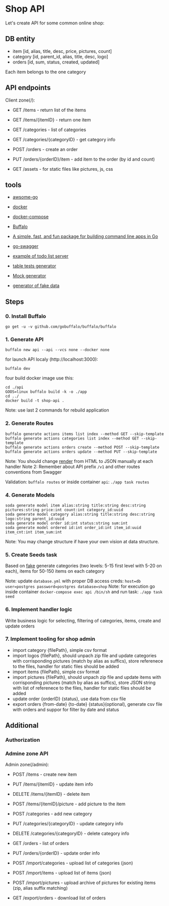 # Shop API

Let's create API for some common online shop:

## DB entity

* item [id, alias, title, desc, price, pictures, count]
* category [id, parent_id, alias, title, desc, logo]
* orders [id, sum, status, created, updated]

Each item belongs to the one category

## API endpoints

Client zone(/):

* GET /items - return list of the items
* GET /items/{itemID} - return one item
* GET /categories - list of categories
* GET /categories/{categoryID} - get category info
* POST /orders - create an order
* PUT /orders/{orderID}/item - add item to the order (by id and count)

* GET /assets - for static files like pictures, js, css

## tools

* [awsome-go](https://awesome-go.com/)

* [docker](https://docs.docker.com/get-started/)
* [docker-compose](https://docs.docker.com/compose/)

* [Buffalo](https://gobuffalo.io/en)

* [A simple, fast, and fun package for building command line apps in Go](https://github.com/urfave/cli)

* [go-swagger](github.com/go-swagger/go-swagger)
* [example of todo list server](https://goswagger.io/tutorial/todo-list)

* [table tests generator](https://github.com/cweill/gotests)
* [Mock generator](https://github.com/golang/mock)
* [generator of fake data](https://github.com/icrowley/fake)

## Steps

### 0. Install Buffalo

```
go get -u -v github.com/gobuffalo/buffalo/buffalo
```

### 1. Generate API

```
buffalo new api --api --vcs none --docker none
```

for launch API localy (http://localhost:3000):
```
buffalo dev
```

four build docker image use this:
```
cd ./api
GOOS=linux buffalo build -k -o ./app
cd ../
docker build -t shop-api .
```

Note: use last 2 commands for rebuild application

### 2. Generate Routes

```
buffalo generate actions items list index --method GET --skip-template
buffalo generate actions categories list index --method GET --skip-template
buffalo generate actions orders create --method POST --skip-template
buffalo generate actions orders update --method PUT --skip-template
```

Note: You should change [render](https://godoc.org/github.com/gobuffalo/buffalo/render#Engine.JSON) from HTML to JSON manually at each handler
Note 2: Remember about API prefix `/v1` and other routes conventions from Swagger

Validation: `buffalo routes` or inside container `api`: `./app task routes`

### 4. Generate Models

```
soda generate model item alias:string title:string desc:string pictures:string price:int count:int category_id:uuid
soda generate model category alias:string title:string desc:string logo:string parent_id:uuid
soda generate model order id:int status:string sum:int
soda generate model ordered id:int order_id:int item_id:uuid item_cnt:int item_sum:int
```

Note: You may change structure if have your own vision at data structure.

### 5. Create Seeds task

Based on [fake](https://github.com/icrowley/fake) generate categories (two levels: 5-15 first level with 5-20 on each), items for 50-150 items on each category

Note: update `database.yml` with proper DB access creds: `host=db user=postgres password=postgres database=shop`
Note: for execution go inside container `docker-compose exec api /bin/sh` and run task: `./app task seed`

### 6. Implement handler logic

Write business logic for selecting, filtering of categories, items, create and update orders

### 7. Implement tooling for shop admin

* import category {filePath}, simple csv format
* import logos {filePath}, should unpach zip file and update categories with corrisponding pictures (match by alias as suffics), store referenece to the files, handler for static files should be added
* import items {filePath}, simple csv format
* import pictures {filePath}, should unpach zip file and update items with corrisponding pictures (match by alias as suffics), store JSON string  with list of referenece to the files, handler for static files should be added
* update order {orderID} {status}, use data from csv file
* export orders {from-date} {to-date} {status}(optional), generate csv file with orders and suppor for filter by date and status

## Additional

### Authorization

### Admine zone API

Admin zone(/admin):
* POST /items - create new item
* PUT /items/{itemID} - update item info
* DELETE /items/{itemID} - delete item
* POST /items/{itemID}/picture - add picture to the item

* POST /categories - add new category
* PUT /categories/{categoryID} - update category info
* DELETE /categories/{categoryID} - delete category info

* GET /orders - list of orders
* PUT /orders/{orderID} - update order info

* POST /import/categories - upload list of categories (json)
* POST /import/items - upload list of items (json)
* POST /import/pictures - upload archive of pictures for existing items (zip, alias suffix matching)
* GET /export/orders - download list of orders
